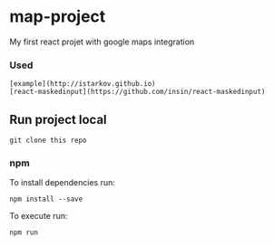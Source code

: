 # map-project
My first react projet with google maps integration

### Used

```
[example](http://istarkov.github.io)
[react-maskedinput](https://github.com/insin/react-maskedinput)
```


## Run project local

```
git clone this repo
```


### npm

To install dependencies run:

```
npm install --save
```

To execute run:

```
npm run
```
